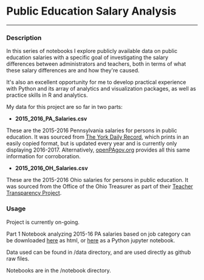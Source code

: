 # Public Education Salary Analysis
___
### Description

In this series of notebooks I explore publicly available data on public education salaries with a specific goal of investigating the salary differences between administrators and teachers, both in terms of what these salary differences are and how they're caused.

It's also an excellent opportunity for me to develop practical experience with Python and its array of analytics and visualization packages, as well as practice skills in R and analytics.

My data for this project are so far in two parts:

* **2015_2016_PA_Salaries.csv**

 These are the 2015-2016 Pennsylvania salaries for persons in public education. It was sourced from [The York Daily Record](https://www.ydr.com/story/news/watchdog/2017/08/24/teacher-salary-database-2016-17-how-much-pennsylvania-educators-get-paid/594170001/), which prints in an easily copied format, but is updated every year and is currently only displaying 2016-2017. Alternatively, [openPAgov.org](openPAgov.org) provides all this same information for corroboration.


 * **2015_2016_OH_Salaries.csv**

 These are the 2015-2016 Ohio salaries for persons in public education. It was sourced from the Office of the Ohio Treasurer as part of their [Teacher Transparency Project](http://www.tos.ohio.gov/Transparency_Teacher.aspx).

### Usage

Project is currently on-going.

Part 1 Notebook analyzing 2015-16 PA salaries based on job category can be downloaded [here](https://raw.githubusercontent.com/bernardkung/TeacherSalary/master/docs/Public%20Education%20Salaries%20-%20Part%201.html) as html, or [here](https://raw.githubusercontent.com/bernardkung/TeacherSalary/master/Notebooks/Public%20Education%20Salaries%20-%20Part%201.ipynb) as a Python jupyter notebook.

Data used can be found in /data directory, and are used directly as github raw files.

Notebooks are in the /notebook directory.
